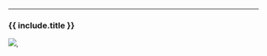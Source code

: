 <hr>
<span class='affili' data-affili='{{ include.url }}' rel='nofollow'><h3 class='h6'>{{ include.title }}</h3>
    <div class='text-center'>
        <img src='{{ include.image }}' class='card-img-top px-4 max-width-300'>,
    </div>
</span>